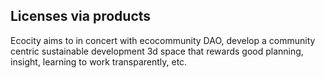## Licenses via products

Ecocity aims to in concert with ecocommunity DAO, develop a community centric sustainable development 3d space that rewards good planning, insight, learning to work transparently, etc.

 
